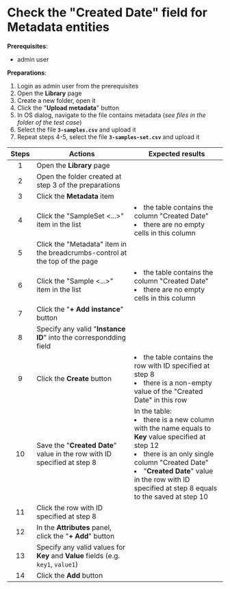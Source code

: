 # Check the "Created Date" field for Metadata entities

**Prerequisites**:

- admin user

**Preparations**:

1. Login as admin user from the prerequisites
2. Open the **Library** page
3. Create a new folder, open it
4. Click the "**Upload metadata**" button
5. In OS dialog, navigate to the file contains metadata (_see files in the folder of the test case_)
6. Select the file **`3-samples.csv`** and upload it
7. Repeat steps 4-5, select the file **`3-samples-set.csv`** and upload it

| Steps | Actions | Expected results |
| :---: | --- | --- |
| 1 | Open the **Library** page | |
| 2 | Open the folder created at step 3 of the preparations | |
| 3 | Click the **Metadata** item | |
| 4 | Click the "SampleSet <...>" item in the list | <li> the table contains the column "Created Date" <li> there are no empty cells in this column |
| 5 | Click the "Metadata" item in the breadcrumbs-control at the top of the page | |
| 6 | Click the "Sample <...>" item in the list | <li> the table contains the column "Created Date" <li> there are no empty cells in this column |
| 7 | Click the "**+ Add instance**" button | |
| 8 | Specify any valid "**Instance ID**" into the correspondding field | |
| 9 | Click the **Create** button | <li> the table contains the row with ID specified at step 8 <li> there is a non-empty value of the "Created Date" in this row |
| 10 | Save the "**Created Date**" value in the row with ID specified at step 8 | In the table: <br><li> there is a new column with the name equals to **Key** value specified at step 12 <li> there is an only single column "Created Date" <li> "**Created Date**" value in the row with ID specified at step 8 equals to the saved at step 10 |
| 11 | Click the row with ID specified at step 8 | |
| 12 | In the **Attributes** panel, click the "**+ Add**" button | |
| 13 | Specify any valid values for **Key** and **Value** fields (e.g. `key1`, `value1`) | |
| 14 | Click the **Add** button | |